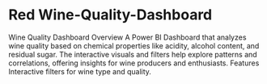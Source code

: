 # Red Wine-Quality-Dashboard
 Wine Quality Dashboard Overview A Power BI Dashboard that analyzes wine quality based on chemical properties like acidity, alcohol content, and residual sugar. The interactive visuals and filters help explore patterns and correlations, offering insights for wine producers and enthusiasts.  Features Interactive filters for wine type and quality. 
